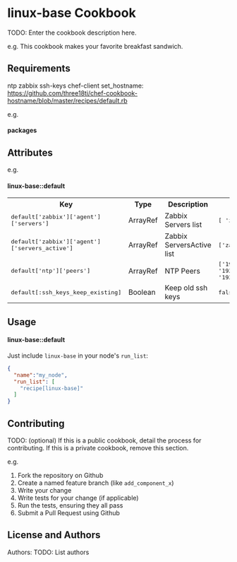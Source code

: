 linux-base Cookbook
===================
TODO: Enter the cookbook description here.

e.g.
This cookbook makes your favorite breakfast sandwich.

Requirements
------------
ntp
zabbix
ssh-keys
chef-client
set_hostname: https://github.com/three18ti/chef-cookbook-hostname/blob/master/recipes/default.rb


e.g.
#### packages

Attributes
----------

e.g.
#### linux-base::default

<table>
  <tr>
    <th>Key</th>
    <th>Type</th>
    <th>Description</th>
    <th>Default</th>
  </tr>
  <tr>
    <td><tt>default['zabbix']['agent']['servers']</tt></td>
    <td>ArrayRef</td>
    <td>Zabbix Servers list</td>
    <td><tt>[ 'zabbix' ]</tt></td>
  </tr>
  <tr>
    <td><tt>default['zabbix']['agent']['servers_active']</tt></td>
    <td>ArrayRef</td>
    <td>Zabbix ServersActive list</td>
    <td><tt>['zabbix']</tt></td>
  </tr>
  <tr>
    <td><tt>default['ntp']['peers']</tt></td>
    <td>ArrayRef</td>
    <td>NTP Peers</td>
    <td><tt>['192.168.15.35', '192.168.15.40', '192.168.15.2']</tt></td>
  </tr>
  <tr>
    <td><tt>default[:ssh_keys_keep_existing]</tt></td>
    <td>Boolean</td>
    <td>Keep old ssh keys</td>
    <td><tt>false</tt></td>
  </tr>
</table>

Usage
-----
#### linux-base::default
Just include `linux-base` in your node's `run_list`:

```json
{
  "name":"my_node",
  "run_list": [
    "recipe[linux-base]"
  ]
}
```

Contributing
------------
TODO: (optional) If this is a public cookbook, detail the process for contributing. If this is a private cookbook, remove this section.

e.g.
1. Fork the repository on Github
2. Create a named feature branch (like `add_component_x`)
3. Write your change
4. Write tests for your change (if applicable)
5. Run the tests, ensuring they all pass
6. Submit a Pull Request using Github

License and Authors
-------------------
Authors: TODO: List authors
